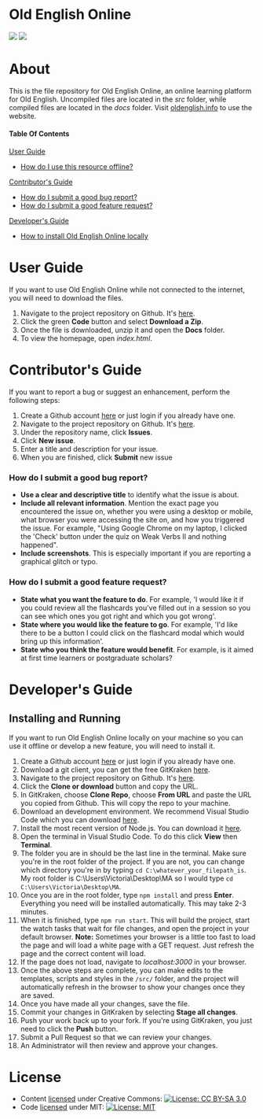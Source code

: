 # Old English Online
![](https://img.shields.io/github/package-json/v/vkkokko/oldenglishonline)
![](https://img.shields.io/github/commit-activity/w/vkkokko/oldenglishonline)

# About
This is the file repository for Old English Online, an online learning platform for Old English. Uncompiled files are located in the *src* folder, while compiled files are located in the *docs* folder. Visit [oldenglish.info](https://oldenglish.info) to use the website.

#### Table Of Contents
[User Guide](#User-Guide)
* [How do I use this resource offline?](#How-do-I-use-this-resource-offline?)

[Contributor's Guide](#Contributor's-Guide)
* [How do I submit a good bug report?](#How-do-I-submit-a-good-bug-report?)
* [How do I submit a good feature request?](#How-do-I-submit-a-good-feature-request?)

[Developer's Guide](#developer's-guide)
* [How to install Old English Online locally](#installing-and-running)

# User Guide
If you want to use Old English Online while not connected to the internet, you will need to download the files. 
1. Navigate to the project repository on Github. It's [here](https://github.com/vkkokko/oldenglishonline).
2. Click the green **Code** button and select **Download a Zip**.
3. Once the file is downloaded, unzip it and open the **Docs** folder.
4. To view the homepage, open *index.html*.

# Contributor's Guide
If you want to report a bug or suggest an enhancement, perform the following steps:
1. Create a Github account [here](https://github.com/) or just login if you already have one.
2. Navigate to the project repository on Github. It's [here](https://github.com/vkkokko/oldenglishonline).
3. Under the repository name, click **Issues**.
4. Click **New issue**.
5. Enter a title and description for your issue.
6. When you are finished, click **Submit** new issue

### How do I submit a good bug report?
* **Use a clear and descriptive title** to identify what the issue is about.
* **Include all relevant information**. Mention the exact page you encountered the issue on, whether you were using a desktop or mobile, what browser you were accessing the site on, and how you triggered the issue. For example, "Using Google Chrome on my laptop, I clicked the 'Check' button under the quiz on Weak Verbs II and nothing happened".
* **Include screenshots**. This is especially important if you are reporting a graphical glitch or typo.

### How do I submit a good feature request?
* **State what you want the feature to do**. For example, 'I would like it if you could review all the flashcards you've filled out in a session so you can see which ones you got right and which you got wrong'.
* **State where you would like the feature to go**. For example, 'I'd like there to be a button I could click on the flashcard modal which would bring up this information'.
* **State who you think the feature would benefit**. For example, is it aimed at first time learners or postgraduate scholars?

# Developer's Guide
## Installing and Running
If you want to run Old English Online locally on your machine so you can use it offline or develop a new feature, you will need to install it. 

1. Create a Github account [here](https://github.com/) or just login if you already have one.
2. Download a git client, you can get the free GitKraken [here](https://www.gitkraken.com/).
3. Navigate to the project repository on Github. It's [here](https://github.com/vkkokko/oldenglishonline).
4. Click the **Clone or download** button and copy the URL.
5. In GitKraken, choose **Clone Repo**, choose **From URL** and paste the URL you copied from Github. This will copy the repo to your machine.
6. Download an development environment. We recommend Visual Studio Code which you can download [here](https://code.visualstudio.com/).
7. Install the most recent version of Node.js. You can download it [here](https://nodejs.org/en/download/).
8. Open the terminal in Visual Studio Code. To do this click **View** then **Terminal**. 
1. The folder you are in should be the last line in the terminal. Make sure you're in the root folder of the project. If you are not, you can change which directory you're in by typing `cd C:\whatever_your_filepath_is`. My root folder is C:\Users\Victoria\Desktop\MA so I would type `cd C:\Users\Victoria\Desktop\MA`.
9. Once you are in the root folder, type `npm install` and press **Enter**. Everything you need will be installed automatically. This may take 2-3 minutes.
5. When it is finished, type `npm run start`. This will build the project, start the watch tasks that wait for file changes, and open the project in your default browser. **Note:** Sometimes your browser is a little too fast to load the page and will load a white page with a GET request. Just refresh the page and the correct content will load.
6. If the page does not load, navigate to *localhost:3000* in your browser. 
7. Once the above steps are complete, you can make edits to the templates, scripts and styles in the `/src/` folder, and the project will automatically refresh in the browser to show your changes once they are saved.
1. Once you have made all your changes, save the file.
1. Commit your changes in GitKraken by selecting **Stage all changes**.
1. Push your work back up to your fork. If you're using GitKraken, you just need to click the **Push** button.
1. Submit a Pull Request so that we can review your changes.
1. An Administrator will then review and approve your changes.

# License

* Content [licensed](LICENSE.md) under Creative Commons: [![License: CC BY-SA 3.0](https://img.shields.io/badge/License-CC%20BY--SA%203.0-lightgrey.svg)](https://creativecommons.org/licenses/by-sa/3.0/)
* Code [licensed](LICENSE.md) under MIT: [![License: MIT](https://img.shields.io/badge/License-MIT-yellow.svg)](https://opensource.org/licenses/MIT)